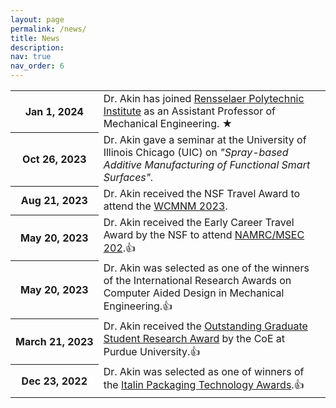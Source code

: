 ```yaml
---
layout: page
permalink: /news/
title: News
description: 
nav: true
nav_order: 6
---
```



<!-- News -->          
<div class="news">
     <div class="table-responsive">
     <table class="table table-sm table-borderless">
               
<tr>
        <th scope="row" style="white-space: nowrap;">Jan 1, 2024</th>
        <td>
            Dr. Akin has joined <a href="https://www.rpi.edu/">Rensselaer Polytechnic Institute</a> as an Assistant Professor of Mechanical Engineering.  <span class="star">&#9733;</span> 

<tr>
        <th scope="row" style="white-space: nowrap;">Oct 26, 2023</th>
        <td>
            Dr. Akin gave a seminar at the University of Illinois Chicago (UIC) on <i> "Spray-based Additive Manufacturing of Functional Smart Surfaces".

<tr>
        <th scope="row" style="white-space: nowrap;">Aug 21, 2023</th>
        <td>
            Dr. Akin received the NSF Travel Award to attend the <a href="https://www.wcmnm2023.northwestern.edu">WCMNM 2023</a>.           
           
           
<tr>
        <th scope="row" style="white-space: nowrap;">May 20, 2023</th>
        <td>
            Dr. Akin received the Early Career Travel Award by the NSF to attend <a href="https://msec-namrc2023.rutgers.edu/">NAMRC/MSEC 202</a>.&#x1F44D;         
    
<tr>
        <th scope="row" style="white-space: nowrap;">May 20, 2023</th>
        <td>
           Dr. Akin was selected as one of the winners of the International Research Awards on Computer Aided Design in Mechanical Engineering.&#x1F44D;

<tr>
        <th scope="row" style="white-space: nowrap;">March 21, 2023</th>
        <td>
        Dr. Akin received the <a href="https://engineering.purdue.edu/Engr/People/Awards/Graduate/ptRecipientListing?group_id=237384&show_sub_groups=1">Outstanding Graduate Student Research Award</a> by the CoE at Purdue University.&#x1F44D;        
   
<tr>
        <th scope="row" style="white-space: nowrap;">Dec 23, 2022</th>
        <td>
        Dr. Akin was selected as one of winners of the <a href="https://machinesitalia.org/italian-technology-awards">Italin Packaging Technology Awards</a>.&#x1F44D;  
        
     

        
            
      

